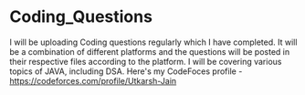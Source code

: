 # Coding_Questions

I will be uploading Coding questions regularly which I have completed. It will be a combination of different platforms and the questions will be posted in their respective files according to the platform.
I will be covering various topics of JAVA, including DSA.
Here's my CodeFoces profile - https://codeforces.com/profile/Utkarsh-Jain
